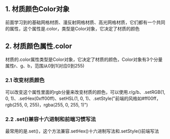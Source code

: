 ## 1. 材质颜色Color对象

前面学习到的基础网格材质、漫反射网格材质、高光网格材质，它们都有一个共同的属性，这个属性是.color，类型是Color对象，它决定了材质的颜色

## 2. 材质颜色属性.color

材质的.color属性类型是Color对象，它决定了材质的颜色，Color对象有3个分量属性r、g、b，范围从0到1(对应0到255)

### 2.1 改变材质颜色

可以改变这个属性里面的rgb分量来改变材质的颜色，可以使用.r/g/b、.setRGB(1, 0, 1)、.setHex(0xff00ff)、setHSL(1, 0, 1)、.setStyle("前端的风格如#ff00ff，rgb(255, 0, 255)，rgba(255, 0, 255, 1)")

### 2.2 .set()兼容十六进制和前端习惯写法

最常用的是.set()，这个方法兼容.setHex()十六进制写法和.setStyle()前端写法

